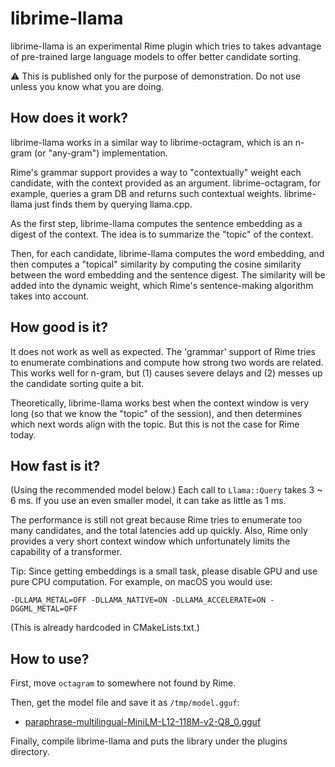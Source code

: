 # librime-llama

librime-llama is an experimental Rime plugin which tries to takes advantage of pre-trained large language models to offer better candidate sorting.

⚠️ This is published only for the purpose of demonstration. Do not use unless you know what you are doing.

## How does it work?

librime-llama works in a similar way to librime-octagram, which is an n-gram (or "any-gram") implementation.

Rime's grammar support provides a way to "contextually" weight each candidate, with the context provided as an argument. librime-octagram, for example, queries a gram DB and returns such contextual weights. librime-llama just finds them by querying llama.cpp.

As the first step, librime-llama computes the sentence embedding as a digest of the context. The idea is to summarize the "topic" of the context.

Then, for each candidate, librime-llama computes the word embedding, and then computes a "topical" similarity by computing the cosine similarity between the word embedding and the sentence digest. The similarity will be added into the dynamic weight, which Rime's sentence-making algorithm takes into account.

## How good is it?

It does not work as well as expected. The 'grammar' support of Rime tries to enumerate combinations and compute how strong two words are related. This works well for n-gram, but (1) causes severe delays and (2) messes up the candidate sorting quite a bit.

Theoretically, librime-llama works best when the context window is very long (so that we know the "topic" of the session), and then determines which next words align with the topic. But this is not the case for Rime today.

## How fast is it?

(Using the recommended model below.) Each call to `Llama::Query` takes 3 ~ 6 ms. If you use an even smaller model, it can take as little as 1 ms.

The performance is still not great because Rime tries to enumerate too many candidates, and the total latencies add up quickly. Also, Rime only provides a very short context window which unfortunately limits the capability of a transformer.

Tip: Since getting embeddings is a small task, please disable GPU and use pure CPU computation. For example, on macOS you would use:

```
-DLLAMA_METAL=OFF -DLLAMA_NATIVE=ON -DLLAMA_ACCELERATE=ON -DGGML_METAL=OFF
```

(This is already hardcoded in CMakeLists.txt.)

## How to use?

First, move `octagram` to somewhere not found by Rime.

Then, get the model file and save it as `/tmp/model.gguf`:

- [paraphrase-multilingual-MiniLM-L12-118M-v2-Q8_0.gguf](https://huggingface.co/mykor/paraphrase-multilingual-MiniLM-L12-v2.gguf/tree/main)

Finally, compile librime-llama and puts the library under the plugins directory.
